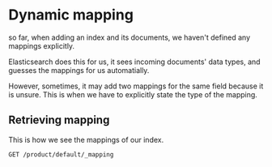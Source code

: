 # Dynamic mapping

so far, when adding an index and its documents, we haven't defined any mappings explicitly. 

Elasticsearch does this for us, it sees incoming documents' data types, and guesses the mappings for us automatially. 

However, sometimes, it may add two mappings for the same field because it is unsure. This is when we have to explicitly state the type of the mapping.

## Retrieving mapping

This is how we see the mappings of our index.

```
GET /product/default/_mapping
```

